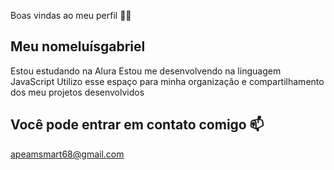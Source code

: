 Boas vindas ao meu perfil 💙💙
## Meu nomeluísgabriel

Estou estudando na Alura
Estou me desenvolvendo na linguagem JavaScript
Utilizo esse espaço para minha organização e compartilhamento dos meu projetos desenvolvidos
## Você pode entrar em contato comigo 📫
apeamsmart68@gmail.com 
